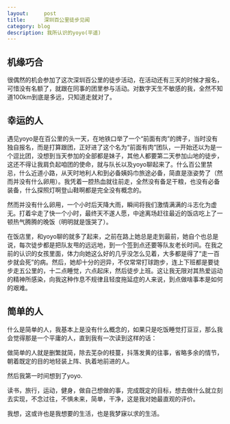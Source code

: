 ```yaml
---
layout:     post
title:      深圳百公里徒步见闻
category: blog
description: 我所认识的yoyo(平遥)
---
```

## 机缘巧合
很偶然的机会参加了这次深圳百公里的徒步活动，在活动还有三天的时候才报名，可惜没有名额了，就跟在同事的团里参与活动。对数字天生不敏感的我，全然不知道100km到底是多远，只知道走就对了。

## 幸运的人
遇见yoyo是在百公里的头一天，在地铁口举了一个“前面有肉”的牌子，当时没有独自报名，而是打算跟团，正好进了这个名为“前面有肉”团队，一开始还以为是一个逗比团，没想到当天参加的全部都是妹子，其他人都要第二天参加山地的徒步，这还不得让我肩负起咱团的使命，就与队长以及yoyo聊起来了。什么百公里禁忌，什么近道小路，从天时地利人和到必备姨妈巾旅途必备，简直是涨姿势了（然而并没有什么卵用）。我凭着一腔热血就往前走，全然没有备足干粮，也没有必备装备，什么探照灯啊登山鞋啊都是完全没有概念的。

然而并没有什么卵用，一个小时后天降大雨，瞬间将我们激情满满的斗志化为虚无。打着伞走了快一个小时，最终天不遂人愿，中途离场赶往最近的饭店吃上了一顿热气腾腾的晚饭（明明就是饿哭了）。

在饭店里，和yoyo聊的就多了起来，之前在路上她总是走到最前，她自个也总是说，每次徒步都是把队友甩的远远地，到一个签到点还要等队友老长时间。在我之前的认识的女孩里面，体力向她这么好的几乎没怎么见着，大多都是得了“走一百步就会死”的病。然后，她却十分的迥异，不仅常常打球跑步，连上下班都是要徒步走五公里的，十二点睡觉，六点起床，然后徒步上班。这让我无限对其热爱运动的精神所感染，向我这种作息不规律且轻度拖延症的人来说，到点做啥事本是如何的艰难。

## 简单的人
什么是简单的人，我基本上是没有什么概念的，如果只是吃饭睡觉打豆豆，那么我会觉得那是一个平庸的人，直到我有一次读到这样的话：
> 
做简单的人就是删繁就简，除去芜杂的枝蔓，抖落发黄的往事，省略多余的情节，朝着既定的目的地轻装上阵、执着地前进的人。

然后我第一时间想到了yoyo.

读书，旅行，运动，健身，做自己想做的事，完成既定的目标，想去做什么就立刻去实现，不念过往，不惧未来，简单，干净，这是我对她最直观的评价。

我想，这或许也是我想要的生活，也是我梦寐以求的生活。


















